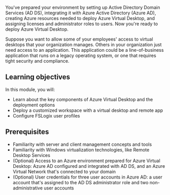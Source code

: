 You've prepared your environment by setting up Active Directory Domain Services (AD DS), integrating it with Azure Active Directory (Azure AD), creating Azure resources needed to deploy Azure Virtual Desktop, and assigning licenses and administrator roles to users. Now you're ready to deploy  Azure Virtual Desktop.

Suppose you want to allow some of your employees' access to virtual desktops that your organization manages. Others in your organization just need access to an application. This application could be a line-of-business application that runs on a legacy operating system, or one that requires tight security and compliance.

## Learning objectives

In this module, you will:

- Learn about the key components of Azure Virtual Desktop and the deployment options
- Deploy a customized workspace with a virtual desktop and remote app
- Configure FSLogix user profiles

## Prerequisites

- Familiarity with server and client management concepts and tools
- Familiarity with Windows virtualization technologies, like Remote Desktop Services
- (Optional) Access to an Azure environment prepared for Azure Virtual Desktop: Azure AD configured and integrated with AD DS, and an Azure Virtual Network that's connected to your domain
- (Optional) User credentials for three user accounts in Azure AD: a user account that's assigned to the AD DS administrator role and two non-administrative user accounts
